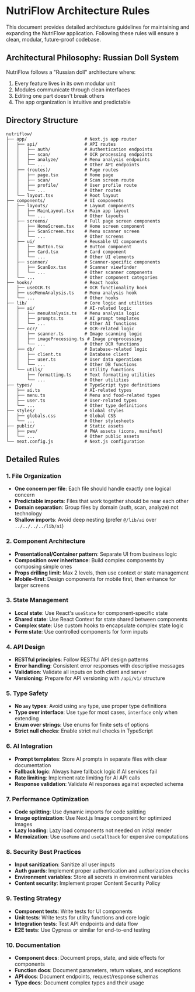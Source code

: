 # NutriFlow Architecture Rules

This document provides detailed architecture guidelines for maintaining and expanding the NutriFlow application. Following these rules will ensure a clean, modular, future-proof codebase.

## Architectural Philosophy: Russian Doll System

NutriFlow follows a "Russian doll" architecture where:

1. Every feature lives in its own modular unit
2. Modules communicate through clean interfaces
3. Editing one part doesn't break others
4. The app organization is intuitive and predictable

## Directory Structure

```
nutriflow/
├── app/                      # Next.js app router
│   ├── api/                  # API routes
│   │   ├── auth/             # Authentication endpoints
│   │   ├── scan/             # OCR processing endpoints
│   │   ├── analyze/          # Menu analysis endpoints
│   │   └── ...               # Other API endpoints
│   ├── (routes)/             # Page routes
│   │   ├── page.tsx          # Home page
│   │   ├── scan/             # Scan screen route
│   │   ├── profile/          # User profile route
│   │   └── ...               # Other routes
│   └── layout.tsx            # Root layout
├── components/               # UI components
│   ├── layouts/              # Layout components
│   │   ├── MainLayout.tsx    # Main app layout
│   │   └── ...               # Other layouts
│   ├── screens/              # Full page screen components
│   │   ├── HomeScreen.tsx    # Home screen component
│   │   ├── ScanScreen.tsx    # Menu scanner screen
│   │   └── ...               # Other screens
│   ├── ui/                   # Reusable UI components
│   │   ├── Button.tsx        # Button component
│   │   ├── Card.tsx          # Card component
│   │   └── ...               # Other UI elements
│   ├── scanner/              # Scanner-specific components
│   │   ├── ScanBox.tsx       # Scanner viewfinder
│   │   └── ...               # Other scanner components
│   └── ...                   # Other component categories
├── hooks/                    # React hooks
│   ├── useOCR.ts             # OCR functionality hook
│   ├── useMenuAnalysis.ts    # Menu analysis hook
│   └── ...                   # Other hooks
├── lib/                      # Core logic and utilities
│   ├── ai/                   # AI-related logic
│   │   ├── menuAnalysis.ts   # Menu analysis logic
│   │   ├── prompts.ts        # AI prompt templates
│   │   └── ...               # Other AI functions
│   ├── ocr/                  # OCR-related logic
│   │   ├── scanner.ts        # Image scanning logic
│   │   ├── imageProcessing.ts # Image preprocessing
│   │   └── ...               # Other OCR functions
│   ├── db/                   # Database-related logic
│   │   ├── client.ts         # Database client
│   │   ├── user.ts           # User data operations
│   │   └── ...               # Other DB functions
│   └── utils/                # Utility functions
│       ├── formatting.ts     # Text formatting utilities
│       └── ...               # Other utilities
├── types/                    # TypeScript type definitions
│   ├── ai.ts                 # AI-related types
│   ├── menu.ts               # Menu and food-related types
│   ├── user.ts               # User-related types
│   └── ...                   # Other type definitions
├── styles/                   # Global styles
│   ├── globals.css           # Global CSS
│   └── ...                   # Other stylesheets
├── public/                   # Static assets
│   ├── pwa/                  # PWA assets (icons, manifest)
│   └── ...                   # Other public assets
└── next.config.js            # Next.js configuration
```

## Detailed Rules

### 1. File Organization

- **One concern per file**: Each file should handle exactly one logical concern
- **Predictable imports**: Files that work together should be near each other
- **Domain separation**: Group files by domain (auth, scan, analyze) not technology
- **Shallow imports**: Avoid deep nesting (prefer `@/lib/ai` over `../../../../lib/ai`)

### 2. Component Architecture

- **Presentational/Container pattern**: Separate UI from business logic
- **Composition over inheritance**: Build complex components by composing simple ones
- **Props drilling limit**: Max 2 levels, then use context or state management
- **Mobile-first**: Design components for mobile first, then enhance for larger screens

### 3. State Management

- **Local state**: Use React's `useState` for component-specific state
- **Shared state**: Use React Context for state shared between components
- **Complex state**: Use custom hooks to encapsulate complex state logic
- **Form state**: Use controlled components for form inputs

### 4. API Design

- **RESTful principles**: Follow RESTful API design patterns
- **Error handling**: Consistent error responses with descriptive messages
- **Validation**: Validate all inputs on both client and server
- **Versioning**: Prepare for API versioning with `/api/v1/` structure

### 5. Type Safety

- **No `any` types**: Avoid using `any` type, use proper type definitions
- **Type over interface**: Use `type` for most cases, `interface` only when extending
- **Enum over strings**: Use enums for finite sets of options
- **Strict null checks**: Enable strict null checks in TypeScript

### 6. AI Integration

- **Prompt templates**: Store AI prompts in separate files with clear documentation
- **Fallback logic**: Always have fallback logic if AI services fail
- **Rate limiting**: Implement rate limiting for AI API calls
- **Response validation**: Validate AI responses against expected schema

### 7. Performance Optimization

- **Code splitting**: Use dynamic imports for code splitting
- **Image optimization**: Use Next.js Image component for optimized images
- **Lazy loading**: Lazy load components not needed on initial render
- **Memoization**: Use `useMemo` and `useCallback` for expensive computations

### 8. Security Best Practices

- **Input sanitization**: Sanitize all user inputs
- **Auth guards**: Implement proper authentication and authorization checks
- **Environment variables**: Store all secrets in environment variables
- **Content security**: Implement proper Content Security Policy

### 9. Testing Strategy

- **Component tests**: Write tests for UI components
- **Unit tests**: Write tests for utility functions and core logic
- **Integration tests**: Test API endpoints and data flow
- **E2E tests**: Use Cypress or similar for end-to-end testing

### 10. Documentation

- **Component docs**: Document props, state, and side effects for components
- **Function docs**: Document parameters, return values, and exceptions
- **API docs**: Document endpoints, request/response schemas
- **Type docs**: Document complex types and their usage 